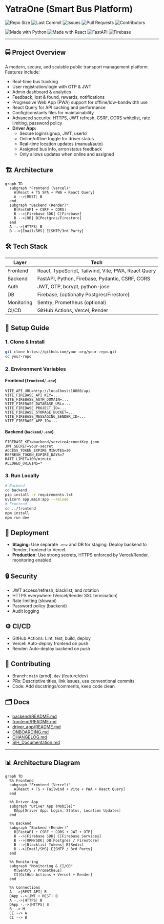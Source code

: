 # YatraOne (Smart Bus Platform)

![Repo Size](https://img.shields.io/github/repo-size/Arya182-ui/YatraOne)
![Last Commit](https://img.shields.io/github/last-commit/Arya182-ui/YatraOne)
![Issues](https://img.shields.io/github/issues/Arya182-ui/YatraOne)
![Pull Requests](https://img.shields.io/github/issues-pr/Arya182-ui/YatraOne)
![Contributors](https://img.shields.io/github/contributors/Arya182-ui/YatraOne)

![Made with Python](https://img.shields.io/badge/Python-3.11-blue?logo=python)
![Made with React](https://img.shields.io/badge/React-18-blue?logo=react)
![FastAPI](https://img.shields.io/badge/FastAPI-0.100+-green?logo=fastapi)
![Firebase](https://img.shields.io/badge/Firebase-cloud-orange?logo=firebase)



---


## 🚍 Project Overview
A modern, secure, and scalable public transport management platform. Features include:
- Real-time bus tracking
- User registration/login with OTP & JWT
- Admin dashboard & analytics
- Feedback, lost & found, rewards, notifications
- Progressive Web App (PWA) support for offline/low-bandwidth use
- React Query for API caching and performance
- Config/constants files for maintainability
- Advanced security: HTTPS, JWT refresh, CSRF, CORS whitelist, rate limiting, password policy
- **Driver App:**
  - Secure login/signup, JWT, userId
  - Online/offline toggle for driver status
  - Real-time location updates (manual/auto)
  - Assigned bus info, error/status feedback
  - Only allows updates when online and assigned

## 🏗️ Architecture
```mermaid
graph TD
  subgraph "Frontend (Vercel)"
    A[React + TS SPA + PWA + React Query]
    A -->|REST| B
  end
  subgraph "Backend (Render)"
    B[FastAPI + CSRF + CORS]
    B -->|Firebase SDK| C[Firebase]
    B -->|DB| D[Postgres/Firestore]
  end
  A -.->|HTTPS| B
  B -->|Email/SMS| E[SMTP/3rd Party]

```


## 🛠️ Tech Stack
| Layer      | Tech                                    |
|------------|-----------------------------------------|
| Frontend   | React, TypeScript, Tailwind, Vite, PWA, React Query |
| Backend    | FastAPI, Python, Firebase, Pydantic, CSRF, CORS     |
| Auth       | JWT, OTP, bcrypt, python-jose           |
| DB         | Firebase, (optionally Postgres/Firestore)|
| Monitoring | Sentry, Prometheus (optional)           |
| CI/CD      | GitHub Actions, Vercel, Render          |

## 🚀 Setup Guide
### 1. Clone & Install
```sh
git clone https://github.com/your-org/your-repo.git
cd your-repo
```

### 2. Environment Variables
#### Frontend (`frontend/.env`)
```env
VITE_API_URL=http://localhost:10000/api
VITE_FIREBASE_API_KEY=...
VITE_FIREBASE_AUTH_DOMAIN=...
VITE_FIREBASE_DATABASE_URL=...
VITE_FIREBASE_PROJECT_ID=...
VITE_FIREBASE_STORAGE_BUCKET=...
VITE_FIREBASE_MESSAGING_SENDER_ID=...
VITE_FIREBASE_APP_ID=...
```
#### Backend (`backend/.env`)
```env
FIREBASE_KEY=backend/serviceAccountKey.json
JWT_SECRET=your-secret
ACCESS_TOKEN_EXPIRE_MINUTES=30
REFRESH_TOKEN_EXPIRE_DAYS=7
RATE_LIMIT=100/minute
ALLOWED_ORIGINS=*
```

### 3. Run Locally
```sh
# Backend
cd backend
pip install -r requirements.txt
uvicorn app.main:app --reload
# Frontend
cd ../frontend
npm install
npm run dev
```

## 🚢 Deployment
- **Staging:** Use separate `.env` and DB for staging. Deploy backend to Render, frontend to Vercel.
- **Production:** Use strong secrets, HTTPS enforced by Vercel/Render, monitoring enabled.

## 🔒 Security
- JWT access/refresh, blacklist, and rotation
- HTTPS everywhere (Vercel/Render SSL termination)
- Rate limiting (slowapi)
- Password policy (backend)
- Audit logging

## ⚙️ CI/CD
- GitHub Actions: Lint, test, build, deploy
- Vercel: Auto-deploy frontend on push
- Render: Auto-deploy backend on push

## 🤝 Contributing
- Branch: `main` (prod), `dev` (feature/dev)
- PRs: Descriptive titles, link issues, use conventional commits
- Code: Add docstrings/comments, keep code clean


## 🗂️ Docs
- [backend/README.md](backend/README.md)
- [frontend/README.md](frontend/README.md)
- [driver_app/README.md](driver_app/README.md)
- [ONBOARDING.md](ONBOARDING.md)
- [CHANGELOG.md](CHANGELOG.md)
- [SIH_Documentation.md](SIH_Documentation.md)

---


## 📊 Architecture Diagram
```mermaid
graph TD
  %% Frontend
  subgraph "Frontend (Vercel)"
    A[React + TS + Tailwind + Vite + PWA + React Query]
  end

  %% Driver App
  subgraph "Driver App (Mobile)"
    DApp[Driver App: Login, Status, Location Updates]
  end

  %% Backend
  subgraph "Backend (Render)"
    B[FastAPI + CSRF + CORS + JWT + OTP]
    B -->|Firebase SDK| C[Firebase Services]
    B -->|ORM/SDK| DB[Postgres / Firestore]
    B -->|Blacklist Tokens| R[Redis]
    B -->|Email/SMS| E[SMTP / 3rd Party]
  end

  %% Monitoring
  subgraph "Monitoring & CI/CD"
    M[Sentry / Prometheus]
    CI[GitHub Actions + Vercel + Render]
  end

  %% Connections
  A -->|REST API| B
  DApp -->|JWT + REST| B
  A -.->|HTTPS| B
  DApp -.->|HTTPS| B
  B --> M
  CI --> A
  CI --> B
```
